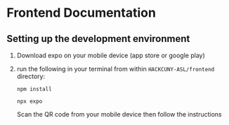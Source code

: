 # Frontend Documentation 


## Setting up the development environment 


1. Download expo on your mobile device (app store or google play)

2. run the following in your terminal from within ``HACKCUNY-ASL/frontend`` directory: 
    ```
    npm install
    ```
    ```
    npx expo
    ```
    
    Scan the QR code from your mobile device then follow the instructions
